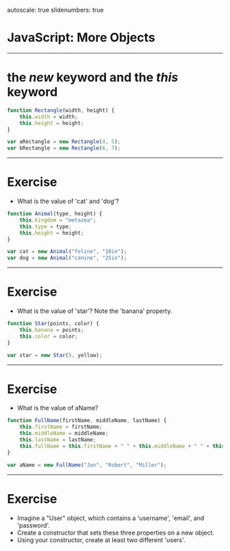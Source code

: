 autoscale: true
slidenumbers: true

# JavaScript: More Objects

---

# the *new* keyword and the *this* keyword

```js
function Rectangle(width, height) {
	this.width = width;
	this.height = height;
}

var aRectangle = new Rectangle(4, 5);
var bRectangle = new Rectangle(6, 7);
```

---

# Exercise
- What is the value of 'cat' and 'dog'?

```js
function Animal(type, height) {
	this.kingdom = "metazoa";
	this.type = type;
	this.height = height;
}

var cat = new Animal("feline", "10in");
var dog = new Animal("canine", "25in");
```

---

# Exercise
- What is the value of 'star'? Note the 'banana' property.

```js
function Star(points, color) {
	this.banana = points;
	this.color = color;
}

var star = new Star(5, yellow);
```

---

# Exercise
- What is the value of aName?

```js
function FullName(firstName, middleName, lastName) {
	this.firstName = firstName;
	this.middleName = middleName;
	this.lastName = lastName;
	this.fullName = this.firstName + " " + this.middleName + " " + this.lastName;
}

var aName = new FullName("Jon", "Robert", "Miller");
```

---

# Exercise
- Imagine a "User" object, which contains a 'username', 'email', and 'password'.
- Create a constructor that sets these three properties on a new object.
- Using your constructor, create at least two different 'users'.